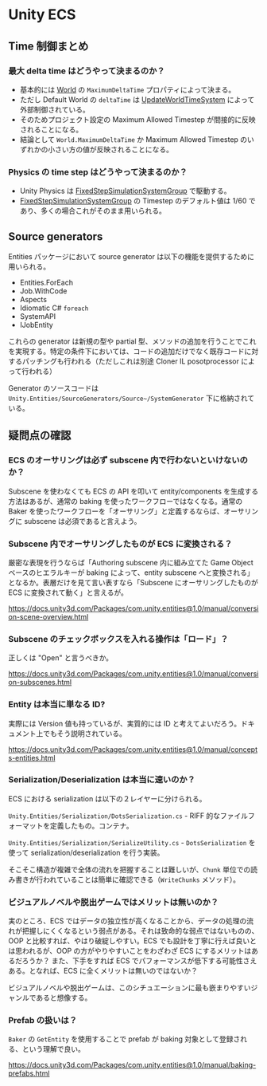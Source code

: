# Unity ECS

## Time 制御まとめ

### 最大 delta time はどうやって決まるのか？

- 基本的には [World] の `MaximumDeltaTime` プロパティによって決まる。
- ただし Default World の `deltaTime` は [UpdateWorldTimeSystem] によって外部制御されている。
- そのためプロジェクト設定の Maximum Allowed Timestep が間接的に反映されることになる。
- 結論として `World.MaximumDeltaTime` か Maximum Allowed Timestep のいずれかの小さい方の値が反映されることになる。

[World]:
  https://docs.unity3d.com/Packages/com.unity.entities@1.0/api/Unity.Entities.World.html
[UpdateWorldTimeSystem]:
  https://docs.unity3d.com/Packages/com.unity.entities@1.0/api/Unity.Entities.UpdateWorldTimeSystem.html

### Physics の time step はどうやって決まるのか？

- Unity Physics は [FixedStepSimulationSystemGroup] で駆動する。
- [FixedStepSimulationSystemGroup] の Timestep のデフォルト値は 1/60 であり、多くの場合これがそのまま用いられる。

[FixedStepSimulationSystemGroup]:
  https://docs.unity3d.com/Packages/com.unity.entities@1.0/api/Unity.Entities.FixedStepSimulationSystemGroup.html

## Source generators

Entities パッケージにおいて source generator は以下の機能を提供するために用いられる。

- Entities.ForEach
- Job.WithCode
- Aspects
- Idiomatic C# `foreach`
- SystemAPI
- IJobEntity

これらの generator は新規の型や partial 型、メソッドの追加を行うことでこれを実現する。特定の条件下においては、コードの追加だけでなく既存コードに対するパッチングも行われる（ただしこれは別途 Cloner IL posotprocessor によって行われる）

Generator のソースコードは `Unity.Entities/SourceGenerators/Source~/SystemGenerator` 下に格納されている。

## 疑問点の確認

### ECS のオーサリングは必ず subscene 内で行わないといけないのか？

Subscene を使わなくても ECS の API を叩いて entity/components を生成する方法はあるが、通常の baking を使ったワークフローではなくなる。通常の Baker を使ったワークフローを「オーサリング」と定義するならば、オーサリングに subscene は必須であると言えよう。

### Subscene 内でオーサリングしたものが ECS に変換される？

厳密な表現を行うならば「Authoring subscene 内に組み立てた Game Object ベースのヒエラルキーが baking によって、entity subscene へと変換される」となるか。表層だけを見て言い表すなら「Subscene にオーサリングしたものが ECS に変換されて動く」と言えるが。

https://docs.unity3d.com/Packages/com.unity.entities@1.0/manual/conversion-scene-overview.html

### Subscene のチェックボックスを入れる操作は「ロード」？

正しくは "Open" と言うべきか。

https://docs.unity3d.com/Packages/com.unity.entities@1.0/manual/conversion-subscenes.html

### Entity は本当に単なる ID?

実際には Version 値も持っているが、実質的には ID と考えてよいだろう。ドキュメント上でもそう説明されている。

https://docs.unity3d.com/Packages/com.unity.entities@1.0/manual/concepts-entities.html

### Serialization/Deserialization は本当に速いのか？

ECS における serialization は以下の２レイヤーに分けられる。

`Unity.Entities/Serialization/DotsSerialization.cs` - RIFF 的なファイルフォーマットを定義したもの。コンテナ。

`Unity.Entities/Serialization/SerializeUtility.cs` - `DotsSerialization` を使って serialization/deserialization を行う実装。

そこそこ構造が複雑で全体の流れを把握することは難しいが、`Chunk` 単位での読み書きが行われていることは簡単に確認できる（`WriteChunks` メソッド）。

### ビジュアルノベルや脱出ゲームではメリットは無いのか？

実のところ、ECS ではデータの独立性が高くなることから、データの処理の流れが把握しにくくなるという弱点がある。それは致命的な弱点ではないものの、OOP と比較すれば、やはり破綻しやすい。ECS でも設計を丁寧に行えば良いとは思われるが、OOP の方がやりやすいことをわざわざ ECS にするメリットはあるだろうか？ また、下手をすれば ECS でパフォーマンスが低下する可能性さえある。となれば、ECS に全くメリットは無いのではないか？

ビジュアルノベルや脱出ゲームは、このシチュエーションに最も嵌まりやすいジャンルであると想像する。

### Prefab の扱いは？

`Baker` の `GetEntity` を使用することで prefab が baking 対象として登録される、という理解で良い。

https://docs.unity3d.com/Packages/com.unity.entities@1.0/manual/baking-prefabs.html
